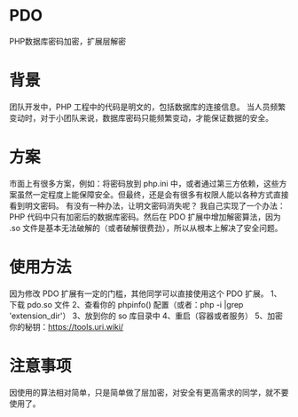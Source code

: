 # PDO
PHP数据库密码加密，扩展层解密

# 背景
团队开发中，PHP 工程中的代码是明文的，包括数据库的连接信息。
当人员频繁变动时，对于小团队来说，数据库密码只能频繁变动，才能保证数据的安全。

# 方案
市面上有很多方案，例如：将密码放到 php.ini 中，或者通过第三方依赖，这些方案虽然一定程度上能保障安全。但最终，还是会有很多有权限人能以各种方式直接看到明文密码。
有没有一种办法，让明文密码消失呢？
我自己实现了一个办法：PHP 代码中只有加密后的数据库密码。然后在 PDO 扩展中增加解密算法，因为 .so 文件是基本无法破解的（或者破解很费劲），所以从根本上解决了安全问题。

# 使用方法
因为修改 PDO 扩展有一定的门槛，其他同学可以直接使用这个 PDO 扩展。
1、下载 pdo.so 文件
2、查看你的 phpinfo() 配置（或者：php -i |grep 'extension_dir'）
3、放到你的 so 库目录中
4、重启（容器或者服务）
5、加密你的秘钥：https://tools.uri.wiki/

# 注意事项
因使用的算法相对简单，只是简单做了层加密，对安全有更高需求的同学，就不要使用了。


